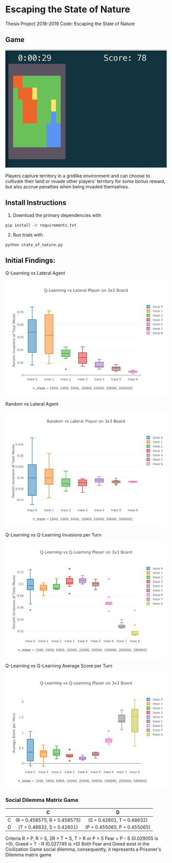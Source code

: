 # Escaping the State of Nature
Thesis Project 2018-2019 Code: Escaping the State of Nature

## Game

![State of Nature SSD](https://raw.githubusercontent.com/wlong0827/state_of_nature/master/assets/game.png)

Players capture territory in a gridlike environment and can choose to cultivate their land or invade other players' territory for some bonus reward, but also accrue penalties when being invaded themselves.

## Install Instructions

1. Download the primary dependencies with
```
pip install -r requirements.txt
```
2. Run trials with 
```
python state_of_nature.py 
```

## Initial Findings:

Q-Learning vs Lateral Agent

![ql](https://github.com/wlong0827/state_of_nature/blob/master/assets/ql.png)

Random vs Lateral Agent

![random](https://github.com/wlong0827/state_of_nature/blob/master/assets/random.png)

Q-Learning vs Q-Learning Invasions per Turn

![pct_invade](https://github.com/wlong0827/state_of_nature/blob/master/assets/pct_invade.png)

Q-Learning vs Q-Learning Average Score per Turn

![avg_score](https://github.com/wlong0827/state_of_nature/blob/master/assets/avg_score.png)

### Social Dilemma Matrix Game

|   |               C              |               D              |
|---|:----------------------------:|:----------------------------:|
| C | (R = 0.458575, R = 0.458575) | (S = 0.42601, T = 0.48632)   |
| D | (T = 0.48632, S = 0.42601)   | (P = 0.455065, P = 0.455065) |
 
Criteria R > P, R > S, 2R > T + S, T > R or P > S
Fear = P - S (0.029055 is >0), Greed = T - R (0.027745 is >0)
Both Fear and Greed exist in the Civilization Game social dilemma, consequently, it represents a Prisoner's Dilemma matrix game



